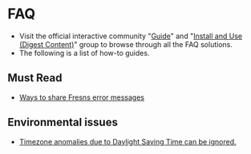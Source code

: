# FAQ

- Visit the official interactive community "[Guide](https://discuss.fresns.com/group/guide)" and "[Install and Use (Digest Content)](https://discuss.fresns.com/group/use?allDigest=1)" group to browse through all the FAQ solutions.
- The following is a list of how-to guides.

## Must Read

- [Ways to share Fresns error messages](https://discuss.fresns.com/post/h2rSQEAm)

## Environmental issues

- [Timezone anomalies due to Daylight Saving Time can be ignored.](https://discuss.fresns.com/post/h8ZIjVAZ)
